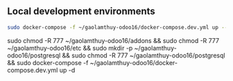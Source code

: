 ## Local development environments

```bash
sudo docker-compose -f ~/gaolamthuy-odoo16/docker-compose.dev.yml up --build --force-recreate -d
```

sudo chmod -R 777 ~/gaolamthuy-odoo16/addons && 
sudo chmod -R 777 ~/gaolamthuy-odoo16/etc && 
sudo mkdir -p ~/gaolamthuy-odoo16/postgresql && 
sudo chmod -R 777 ~/gaolamthuy-odoo16/postgresql && 
sudo docker-compose -f ~/gaolamthuy-odoo16/docker-compose.dev.yml up -d